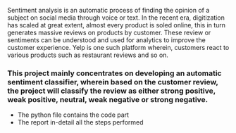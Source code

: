 Sentiment analysis is an automatic process of finding the opinion of a subject on social media through voice or text. In the recent era, digitization has scaled at great extent, almost every product is soled online, this in turn generates massive reviews on products by customer. These review or sentiments can be understood and used for analytics to improve the customer experience.  Yelp is one such platform wherein, customers react to various products such as restaurant reviews and so on. 

### This project mainly concentrates on developing an automatic sentiment classifier, wherein based on the customer review, the project will classify the review as either strong positive, weak positive, neutral, weak negative or strong negative.


* The python file contains the code part
* The report in-detail all the steps performed
